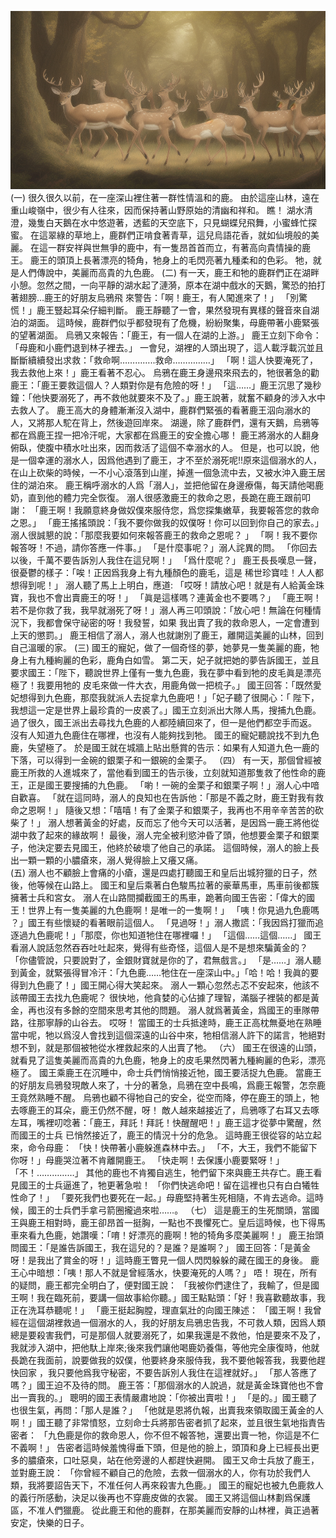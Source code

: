 ![banner](九色鹿/banner.png)
(一)
很久很久以前，在一座深山裡住著一群性情溫和的鹿。 由於這座山林，遠在重山峻嶺中，很少有人往來，因而保持著山野原始的清幽和祥和。
 瞧！ 湖水清澄，幾隻白天鵝在水中悠遊著，透藍的天空底下，只見蝴蝶兒飛舞，小蜜蜂忙探蜜。 在這翠綠的草地上，鹿群們正啃食著青草，這兒烏語花香，就如仙境般的美麗。
 在這一群安祥與世無爭的鹿中，有一隻昂首首而立，有著高向貴情操的鹿王。 鹿王的頭頂上長著漂亮的犄角，牠身上的毛閃亮著九種柔和的色彩。 
牠，就是人們傳說中，美麗而高貴的九色鹿。
(二)
有一天，鹿王和牠的鹿群們正在湖畔小憩。忽然之間，一向平靜的湖水起了漣漪，原本在湖中戲水的天鵝，驚恐的拍打著翅膀…鹿王的好朋友烏鴉飛 來警告：「啊！鹿王，有人闖進來了！」
「別驚慌！」鹿王豎起耳朵仔細判斷。 鹿王靜聽了一會，果然發現有異樣的聲音來自湖泊的湖面。 這時候，鹿群們似乎都發現有了危機，紛紛聚集，母鹿帶著小鹿緊張的望著湖面。
烏鴉又來報告：「鹿王，有一個人在湖的上游。」
鹿王立刻下命令：「母鹿和小鹿們退到林子裡去。」
一會兒，湖裡的人頭出現了，這人載浮載沉並且斷斷續續發出求救：「救命啊…………..救命……………」
「啊！這人快要淹死了，我去救他上來！」鹿王看著不忍心。
烏鴉在鹿王身邊飛來飛去的，牠很著急的勸鹿王：「鹿王要救這個人？人類對你是有危險的呀！」
「這……」鹿王沉思了幾秒鐘：「他快要溺死了，再不救他就要來不及了。」鹿王說著，就奮不顧身的涉入水中去救人了。
鹿王高大的身體漸漸沒入湖中，鹿群們緊張的看著鹿王泅向溺水的人，又將那人駝在背上，然後遊回岸來。 湖邊，除了鹿群們，還有天鵝，烏鴉等都在爲鹿王捏一把冷汗呢，大家都在爲鹿王的安全擔心哪！ 
鹿王將溺水的人翻身俯臥，使腹中積水吐出來，因而救活了這個不幸溺水的人。 但是，也可以說，他是一個幸運的溺水人，因爲他遇到了鹿王，才不至於溺死呢!!原來這個溺水的人，在山上砍柴的時候，一不小心滾落到山崖，掉進一個急流中去，又被水沖入鹿王居住的湖泊來。
鹿王稱呼溺水的人爲「溺人」，並把他留在身邊療傷，每天請他喝鹿奶，直到他的體力完全恢復。 溺人很感激鹿王的救命之恩，長跪在鹿王跟前叩謝：
「鹿王啊！我願意終身做奴僕來服侍您，爲您探集嫩草，我要報答您的救命之恩。」 
「鹿王搖搖頭說：「我不要你做我的奴僕呀！你可以回到你自己的家去。」
溺人很誠懇的說：「那麼我要如何來報答鹿王的救命之恩呢？  」
「啊！我不要你報答呀！不過，請你答應一件事。」
「是什麼事呢？」溺人詫異的問。  「你回去以後，千萬不要告訴別人我住在這兒啊！」
「爲什麼呢？」
鹿王長長嘆息一聲，很憂鬱的樣子：「唉！正因爲我身上有九種顏色的鹿毛，這是 稀世珍寶哇！人人都想得到呢！」
溺人聽了馬上上明白，應道:
「哎呀！請放心吧！就是有人給黃金珠寶，我也不會出賣鹿王的呀！」
「眞是這樣嗎？連黃金也不要嗎？」
「鹿王啊！若不是你救了我，我早就溺死了呀！」溺人再三叩頭說：「放心吧！無論在何種情況下，我都會保守祕密的呀！我發誓，如果 我出賣了我的救命恩人，一定會遭到上天的懲罰。」
鹿王相信了溺人，溺人也就謝別了鹿王，離開這美麗的山林，回到自己溫暖的家。 
(三)
國王的寵妃，做了一個奇怪的夢，她夢見一隻美麗的鹿，牠身上有九種絢麗的色彩，鹿角白如雪。 第二天，妃子就把她的夢告訴國王，並且要求國王：「陛下，聽說世界上僅有一隻九色鹿，我在夢中看到牠的皮毛眞是漂亮極了！我要用牠的 皮毛來做一件大衣，用鹿角做一把梳子。」
國王回答：「既然愛妃想得到九色鹿，那麼我就派人去捉拿九色鹿吧！」「妃子聽了很開心：「 陛下，我想這一定是世界上最珍貴的一皮裘了。」國王立刻派出大隊人馬，搜捕九色鹿。
過了很久，國王派出去尋找九色鹿的人都陸續回來了，但一是他們都空手而返。 沒有人知道九色鹿住在哪裡，也沒有人能夠找到牠。
國王的寵妃聽說找不到九色鹿，失望極了。
於是國王就在城牆上貼出懸賞的告示：如果有人知道九色一鹿的下落，可以得到一金碗的銀栗子和一銀碗的金栗子。
 （四）
有一天，那個曾經被鹿王所救的人進城來了，當他看到國王的告示後，立刻就知道那隻救了他性命的鹿王，正是國王要搜捕的九色鹿。
「喲！一碗的金栗子和銀栗子啊！」溺人心中喑自歡喜。 
「就在這同時，溺人的良知也在告訴他：「那是不義之財，鹿王對我有救命之恩啊！」
隨後又想：「嘻嘻！有了金栗子和銀栗子，我再也不用辛辛苦苦的砍柴了！」
溺人想著黃金的好處，反而忘了他今天可以活著，是因爲一鹿王將他從湖中救了起來的緣故啊！
最後，溺人完全被利慾沖昏了頭，他想要金栗子和銀栗子，他決定要去見國王，他終於破壞了他自己的承諾。 這個時候，溺人的臉上長出一顆一顆的小膿瘡來，溺人覺得臉上又癢又痛。  
(五)
溺人也不顧臉上會痛的小瘡，還是四處打聽國王和皇后出城狩獵的日子，然後，他等候在山路上。
國王和皇后乘著白色駿馬拉著的豪華馬車，馬車前後都簇擁著士兵和宮女。 
溺人在山路間攔截國王的馬車，跪著向國王告密：「偉大的國王！世界上有一隻美麗的九色鹿啊！是唯一的一隻啊！」
「咦！你見過九色鹿嗎 ？」國王有些懷疑的看著眼前這個人。
「見過呀！」溺人撒謊：「我因爲打獵而追逐過九色鹿呢！」「那麼，你也知道牠住在哪裡囉！」
「這個……這個……」
國王看溺人說話忽然吞吞吐吐起來，覺得有些奇怪，這個人是不是想來騙黃金的？  「你儘管說，只要說對了，金銀財寶就是你的了，君無戲言。」
「是……」溺人聽到黃金，就緊張得冒冷汗：「九色鹿……牠住在一座深山中。」「哈！哈！我眞的要得到九色鹿了！」國王開心得大笑起來。
溺人一顆心忽然忐忑不安起來，他該不該帶國王去找九色鹿呢？ 很快地，他貪婪的心佔據了理智，滿腦子裡裝的都是黃金，再也沒有多餘的空間來思考其他的問題。
溺人就爲著黃金，爲國王的車隊帶路，往那寧靜的山谷去。 
哎呀！ 當國王的士兵抵達時，鹿王正高枕無憂地在熟睡當中呢，牠以爲沒人會找到這個深遠的山谷中來，牠相信溺人許下的諾言，牠絕對想不到，就是那個被牠從水裡救起來的人出賣了牠。
 （六）
國王在很遠的山頭，就看見了這隻美麗而高貴的九色鹿，牠身上的皮毛果然閃著九種絢麗的色彩，漂亮極了。
國王乘鹿王在沉睡中，命士兵們悄悄接近牠，國王要活捉九色鹿。
當鹿王的好朋友烏鴉發現敵人來了，十分的著急，烏鴉在空中長鳴，爲鹿王報警，怎奈鹿王竟然熟睡不醒。 烏鴉也顧不得牠自己的安全，從空而降，停在鹿王的頭上，牠去啄鹿王的耳朵，鹿王仍然不醒，呀！ 敵人越來越接近了，烏鴉啄了右耳又去啄左耳，嘴裡叨唸著：「鹿王，拜託！拜託！快醒醒吧！」鹿王這才從夢中驚醒，然而國王的士兵 已悄然接近了，鹿王的情況十分的危急。 這時鹿王很從容的站立起來，命令母鹿：
「快！快帶著小鹿躲進森林中去。」
「不，大王，我們不能留下你呀！」母鹿哭泣著不肯離開鹿王。
「快走啊！去保護小鹿要緊呀！」
「不！……………」
其他的鹿也不肯獨自逃生，牠們留下來與鹿王共存亡。鹿王看見國王的士兵逼進了，牠更著急啦！  「你們快逃命吧！留在這裡也只有白白犧牲性命了！」
「要死我們也要死在一起。」母鹿堅持著生死相隨，不肯去逃命。這時候，國王的士兵們手拿弓箭圈攏過來啦……。
（七）
這是鹿王的生死關頭，當國王與鹿王相對時，鹿王卻昂首一挺胸，一點也不畏懼死亡。皇后這時候，也下得馬車來看九色鹿，她讚嘆：「唷！好漂亮的鹿啊！牠的犄角多麼美麗啊！」
鹿王抬頭問國王：「是誰告訴國王，我在這兒的？是誰？是誰啊？」 國王回答：「是黃金呀！是我出了賞金的呀！」這時鹿王瞥見一個人閃閃躲躲的藏在國王的身後。 鹿王心中暗想：「咦！那人不就是曾經落水，快要淹死的人嗎？」
唔！ 現在，所有的疑問，鹿王都完全明白了，便對國王說：
「我被你們逮住了，我輸了，但是國王啊！我在臨死前，要講一個故事給你聽。」國王點點頭：「好！我喜歡聽故事，我正在洗耳恭聽呢！」
「鹿王挺起胸膛，理直氣壯的向國王陳述：
「國王啊！我曾經在這個湖裡救過一個溺水的人，我的好朋友烏鴉忠告我，不可救人類，因爲人類總是要殺害我們，可是那個人就要溺死了，如果我還是不救他，怕是要來不及了，我就涉入湖中，把他馱上岸來;後來我們讓他喝鹿奶養傷，等他完全康復時，他就長跪在我面前，說要做我的奴僕，他要終身來服侍我，我不要他報答我，我要他趕快回家 ，我只要他爲我守秘密，不要告訴別人我住在這裡就好。」
「那人答應了嗎？」國王迫不及待的問。 
鹿王答：「那個溺水的人說過，就是黃金珠寶他也不會出一賣我的。」
聰明的國王表情嚴肅地說：「你被出賣啦！」
「是的。」國王聽了 也很生氣，再問：「那人是誰？」
「他就是恩將仇報，出賣我來領取國王黃金的人啊！」國王聽了非常憤怒，立刻命士兵將那告密者抓了起來，並且很生氣地指責告密者：
「九色鹿是你的救命恩人，你不但不報答牠，還要出賣一牠，你這是不仁不義啊！」
告密者這時候羞愧得垂下頭，但是他的臉上，頭頂和身上已經長出更多的膿瘡來，口吐惡臭，站在他旁邊的人都趕快避開。 
國王又命士兵放了鹿王，並對鹿王說：
「你曾經不顧自己的危險，去救一個溺水的人，你有功於我們人類，我將要詔告天下，不准任何人再來殺害九色鹿。」
國王的寵妃也被九色鹿救人的義行所感動，決足以後再也不穿鹿皮做的衣裳。
國王又將這個山林劃爲保護區，不准人們獵鹿。
從此鹿王和他的鹿群，在那美麗而安靜的山林裡，眞正過著安定，快樂的日子。
